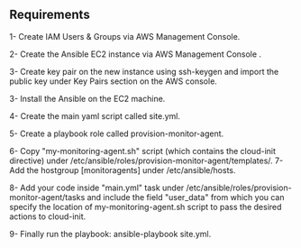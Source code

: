 Requirements
------------
1- Create IAM Users & Groups via AWS Management Console.

2- Create the Ansible EC2 instance via AWS Management Console .

3- Create key pair on the new instance using ssh-keygen and import the public key under Key Pairs section on the AWS console.

3- Install the Ansible on the EC2 machine. 

4- Create the main yaml script called site.yml.

5- Create a playbook role called  provision-monitor-agent.

6- Copy "my-monitoring-agent.sh" script (which contains the cloud-init directive) under /etc/ansible/roles/provision-monitor-agent/templates/.
7- Add the hostgroup [monitoragents] under /etc/ansible/hosts.

8- Add your code inside "main.yml" task under /etc/ansible/roles/provision-monitor-agent/tasks and include the field "user_data" from which you can specify the location of my-monitoring-agent.sh script to pass the desired actions to cloud-init.

9- Finally run the playbook: ansible-playbook site.yml.
